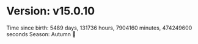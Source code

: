 # Version: v15.0.10
Time since birth: 5489 days, 131736 hours, 7904160 minutes, 474249600 seconds
Season: Autumn 🍁
